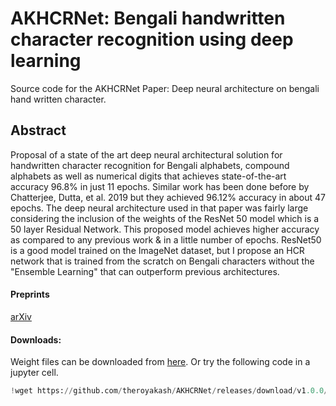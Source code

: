 # AKHCRNet: Bengali handwritten character recognition using deep learning
Source code for the AKHCRNet Paper: Deep neural architecture on bengali hand written character.

## Abstract
Proposal of a state of the art deep neural architectural solution for handwritten character recognition for Bengali alphabets, compound alphabets as well as numerical digits that achieves state-of-the-art accuracy 96.8% in just 11 epochs. Similar work has been done before by Chatterjee, Dutta, et al. 2019 but they achieved 96.12% accuracy in about 47 epochs. The deep neural architecture used in that paper was fairly large considering the inclusion of the weights of the ResNet 50 model which is a 50 layer Residual Network. This proposed model achieves higher accuracy as compared to any previous work & in a little number of epochs. ResNet50 is a good model trained on the ImageNet dataset, but I propose an HCR network that is trained from the scratch on Bengali characters without the "Ensemble Learning" that can outperform previous architectures.

#### Preprints
[arXiv](https://arxiv.org/abs/2008.12995)

#### Downloads:
Weight files can be downloaded from [here](https://github.com/theroyakash/AKHCRNet/releases/download/v1.0.0/model.h5). Or try the following code in a jupyter cell.
```python
!wget https://github.com/theroyakash/AKHCRNet/releases/download/v1.0.0/model.h5
```
